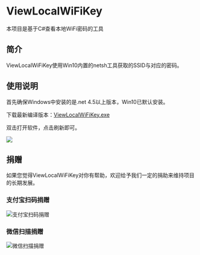 # ViewLocalWiFiKey
本项目是基于C#查看本地WiFi密码的工具

## 简介
ViewLocalWiFiKey使用Win10内置的netsh工具获取的SSID与对应的密码。

## 使用说明
首先确保Windows中安装的是.net 4.5以上版本，Win10已默认安装。

下载最新编译版本：[ViewLocalWiFiKey.exe](https://github.com/xiaoxinpro/ViewLocalWiFiKey/blob/master/bin/Debug/ViewLocalWiFiKey.exe)

双击打开软件，点击刷新即可。

![](https://github.com/xiaoxinpro/ViewLocalWiFiKey/raw/master/ViewLocalWiFiKey.png)

## 捐赠

如果您觉得ViewLocalWiFiKey对你有帮助，欢迎给予我们一定的捐助来维持项目的长期发展。

### 支付宝扫码捐赠

![支付宝扫码捐赠](https://upload-images.jianshu.io/upload_images/1568014-92c19d81f22e396b.png?imageMogr2/auto-orient/strip%7CimageView2/2/w/1240)

### 微信扫描捐赠

![微信扫描捐赠](https://upload-images.jianshu.io/upload_images/1568014-b63ed144369aff8e.png?imageMogr2/auto-orient/strip%7CimageView2/2/w/1240)